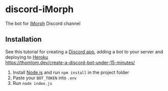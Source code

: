 # discord-iMorph
The bot for [iMorph](https://forum.wowmorphs.com/) Discord channel

## Installation
See this tutorial for creating a [Discord app](https://discordapp.com/developers/docs/intro), adding a bot to your server and deploying to [Heroku](https://www.heroku.com/)  
https://thomlom.dev/create-a-discord-bot-under-15-minutes/
1. Install [Node.js](https://nodejs.org/) and run `npm install` in the project folder  
2. Paste your `BOT_TOKEN` into `.env`
3. Run `node index.js`

